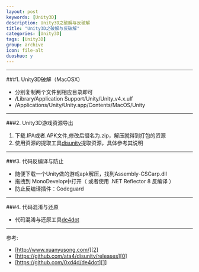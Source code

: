 ```yaml
---
layout: post
keywords: [Unity3D]
description: Unity3D之破解与反破解
title: "Unity3D之破解与反破解"
categories: [Unity3D]
tags: [Unity3D]
group: archive
icon: file-alt
duoshuo: y
---
```


---
###1. Unity3D破解（MacOSX）

- 分别复制两个文件到相应目录即可
- /Library/Application Support/Unity/Unity_v4.x.ulf
- /Applications/Unity/Unity.app/Contents/MacOS/Unity

---
###2. Unity3D游戏资源导出

1. 下载.IPA或者.APK文件,修改后缀名为.zip，解压就得到打包的资源
2. 使用资源的提取工具[disunity][0]提取资源，具体参考其说明

---
###3. 代码反编译与防止

- 随便下载一个Unity做的游戏apk解压，找到Assembly-CSCarp.dll
- 拖拽到 MonoDevelop中打开（ 或者使用 .NET Reflector 8 反编译 ）
- 防止反编译插件：Codeguard

---
###4. 代码混淆与还原

- 代码混淆与还原工具[de4dot][1]

---
参考:

- [http://www.xuanyusong.com/][2]
- [https://github.com/ata4/disunity/releases][0]
- [https://github.com/0xd4d/de4dot][1]

[0]: https://github.com/ata4/disunity/releases
[1]: https://github.com/0xd4d/de4dot
[2]: http://www.xuanyusong.com/

